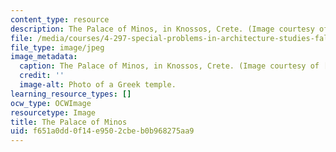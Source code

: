```yaml
---
content_type: resource
description: The Palace of Minos, in Knossos, Crete. (Image courtesy of AICT.)
file: /media/courses/4-297-special-problems-in-architecture-studies-fall-2000/f651a0dd0f14e9502cbeb0b968275aa9_4-297f00.jpg
file_type: image/jpeg
image_metadata:
  caption: The Palace of Minos, in Knossos, Crete. (Image courtesy of [AICT](http://arthist.cla.umn.edu/aict/).)
  credit: ''
  image-alt: Photo of a Greek temple.
learning_resource_types: []
ocw_type: OCWImage
resourcetype: Image
title: The Palace of Minos
uid: f651a0dd-0f14-e950-2cbe-b0b968275aa9
---
```

